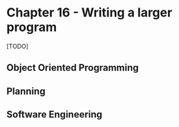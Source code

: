 

# Chapter 16 - Writing a larger program

[TODO]

## Object Oriented Programming

## Planning

## Software Engineering
